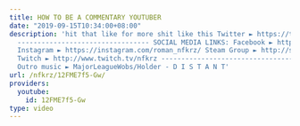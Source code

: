 ```yaml
---
title: HOW TO BE A COMMENTARY YOUTUBER
date: "2019-09-15T10:34:00+08:00"
description: 'hit that like for more shit like this Twitter ► https://twitter.com/NFKRZAlt
  --------------------------------- SOCIAL MEDIA LINKS: Facebook ► https://www.facebook.com/NFKRZ1
  Instagram ► https://instagram.com/roman_nfkrz/ Steam Group ► http://steamcommunity.com/groups/nfkrzgroup
  Twitch ► http://www.twitch.tv/nfkrz --------------------------------- Music: ---------------------------------
  Outro music ► MajorLeagueWobs/Holder - D I S T A N T'
url: /nfkrz/12FME7f5-Gw/
providers:
  youtube:
    id: 12FME7f5-Gw
type: video
---
```

